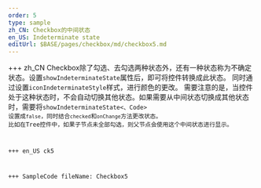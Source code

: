 ```yaml
--- 
order: 5
type: sample
zh_CN: Checkbox的中间状态
en_US: Indeterminate state
editUrl: $BASE/pages/checkbox/md/checkbox5.md
---
```


+++ zh_CN
Checkbox除了勾选、去勾选两种状态外，还有一种状态称为不确定状态。设置<Code>showIndeterminateState</Code>属性后，即可将控件转换成此状态。
   同时通过设置<Code>iconIndeterminateStyle</Code>样式，进行颜色的更改。
   需要注意的是，当控件处于这种状态时，不会自动切换其他状态。如果需要从中间状态切换成其他状态时，需要将<Code>showIndeterminateState<、Code>
   设置成<Code>false</Code>，同时结合<Code>checked</Code>和<Code>onChange</Code>方法更改状态。
   比如在Tree控件中，如果子节点未全部勾选，则父节点会使用这个中间状态进行显示。

+++ en_US
ck5

+++ SampleCode
fileName: Checkbox5
